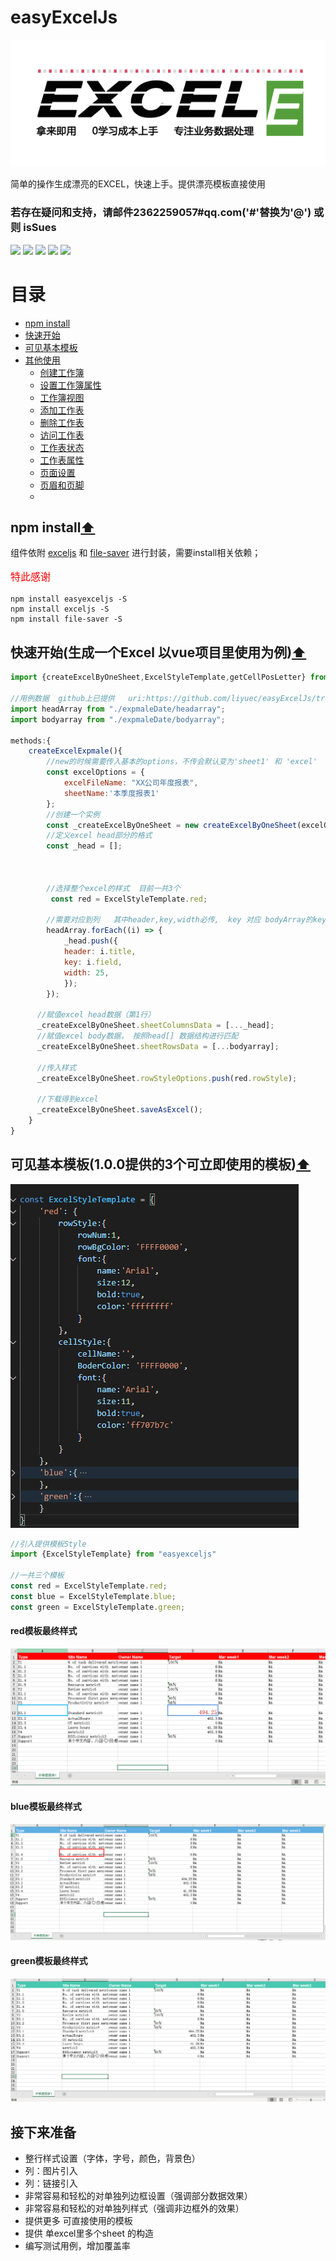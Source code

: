 # easyExcelJs

![easyExcelJs](https://raw.githubusercontent.com/liyuec/pictures/main/easyExceljs/exceljslogo.png)

简单的操作生成漂亮的EXCEL，快速上手。提供漂亮模板直接使用

### 若存在疑问和支持，请邮件2362259057#qq.com('#'替换为'@') 或则  isSues

<p align="left">
    <img src="https://www.oscs1024.com/platform/badge/liyuec/easyExcelJs.svg" />
    <img src="https://img.shields.io/badge/size-6.56kb-blue" />
    <img src="https://img.shields.io/badge/license-MIT-orange" />
    <img src="https://img.shields.io/badge/converage-50%25-red" />
    <img src="https://img.shields.io/badge/version-1.0.0-lightgrey" />
</p>

# 目录
<ul>
  <li><a href="#npm-install">npm install</a></li>
  <li><a href="#快速开始生成一个excel-以vue项目里使用为例">快速开始</a></li>
  <li><a href="#可见基本模板100提供的3个可立即使用的模板">可见基本模板</a></li>
  <li>
    <a href="#接口">其他使用</a>
    <ul>
      <li><a href="#创建工作簿">创建工作簿</a></li>
      <li><a href="#设置工作簿属性">设置工作簿属性</a></li>
      <li><a href="#工作簿视图">工作簿视图</a></li>
      <li><a href="#添加工作表">添加工作表</a></li>
      <li><a href="#删除工作表">删除工作表</a></li>
      <li><a href="#访问工作表">访问工作表</a></li>
      <li><a href="#工作表状态">工作表状态</a></li>
      <li><a href="#工作表属性">工作表属性</a></li>
      <li><a href="#页面设置">页面设置</a></li>
      <li><a href="#页眉和页脚">页眉和页脚</a></li>
      <li>
    </ul>
    </li>
</ul>


## npm install[⬆](#目录)<!-- Link generated with jump2header -->

组件依附 [exceljs](https://github.com/exceljs/exceljs) 和 [file-saver](https://github.com/eligrey/FileSaver.js) 进行封装，需要install相关依赖；
<p style="color:red;font-size:16px;">
    特此感谢
</p>

```shell
npm install easyexceljs -S
npm install exceljs -S
npm install file-saver -S
```

## 快速开始(生成一个Excel 以vue项目里使用为例)[⬆](#目录)<!-- Link generated with jump2header -->
```javascript
import {createExcelByOneSheet,ExcelStyleTemplate,getCellPosLetter} from "easyexceljs"

//用例数据  github上已提供   uri:https://github.com/liyuec/easyExcelJs/tree/main/expmale/testData
import headArray from "./expmaleDate/headarray";
import bodyarray from "./expmaleDate/bodyarray";

methods:{
    createExcelExpmale(){
        //new的时候需要传入基本的options，不传会默认变为'sheet1' 和 'excel'
        const excelOptions = {
            excelFileName: "XX公司年度报表",
            sheetName:'本季度报表1'
        };
        //创建一个实例
        const _createExcelByOneSheet = new createExcelByOneSheet(excelOptions);
        //定义excel head部分的格式
        const _head = [];


        
        //选择整个excel的样式  目前一共3个
         const red = ExcelStyleTemplate.red;

        //需要对应到列   其中header,key,width必传,  key 对应 bodyArray的key ， header为显示内容，width为每列宽度
        headArray.forEach((i) => {
            _head.push({
            header: i.title,
            key: i.field,
            width: 25,
            });
        });

      //赋值excel head数据（第1行）
      _createExcelByOneSheet.sheetColumnsData = [..._head];
      //赋值excel body数据， 按照head[] 数据结构进行匹配
      _createExcelByOneSheet.sheetRowsData = [...bodyarray];

      //传入样式
      _createExcelByOneSheet.rowStyleOptions.push(red.rowStyle);

      //下载得到excel
      _createExcelByOneSheet.saveAsExcel();
    }
}


```

## 可见基本模板(1.0.0提供的3个可立即使用的模板)[⬆](#目录)<!-- Link generated with jump2header -->
![模板展示](https://raw.githubusercontent.com/liyuec/pictures/main/easyExceljs/ExcelStyleTemplate_first.png)
```javascript
//引入提供模板Style
import {ExcelStyleTemplate} from "easyexceljs"

//一共三个模板
const red = ExcelStyleTemplate.red;
const blue = ExcelStyleTemplate.blue;
const green = ExcelStyleTemplate.green;
```


#### red模板最终样式
![red模板样式](https://raw.githubusercontent.com/liyuec/pictures/main/easyExceljs/red.png)

#### blue模板最终样式
![blue模板样式](https://raw.githubusercontent.com/liyuec/pictures/main/easyExceljs/blue.png)

#### green模板最终样式
![green模板样式](https://raw.githubusercontent.com/liyuec/pictures/main/easyExceljs/green.png)

## 接下来准备
-   整行样式设置（字体，字号，颜色，背景色）
-   列：图片引入
-   列：链接引入
-   非常容易和轻松的对单独列边框设置（强调部分数据效果）
-   非常容易和轻松的对单独列样式（强调非边框外的效果）
-   提供更多 可直接使用的模板
-   提供 单excel里多个sheet 的构造
-   编写测试用例，增加覆盖率